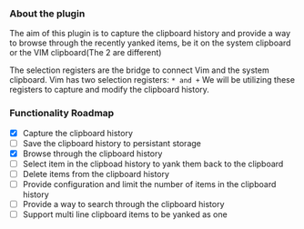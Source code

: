 ### About the plugin

The aim of this plugin is to capture the clipboard history and provide a way to browse through the recently yanked items,
be it on the system clipboard or the VIM clipboard(The 2 are different)

The selection registers are the bridge to connect Vim and the system clipboard. Vim has two selection registers: `* and +`
We will be utilizing these registers to capture and modify the clipboard history.

### Functionality Roadmap

- [x] Capture the clipboard history
- [ ] Save the clipboard history to persistant storage
- [x] Browse through the clipboard history
- [ ] Select item in the clipboad history to yank them back to the clipboard
- [ ] Delete items from the clipboard history
- [ ] Provide configuration and limit the number of items in the clipboard history
- [ ] Provide a way to search through the clipboard history
- [ ] Support multi line clipboard items to be yanked as one
